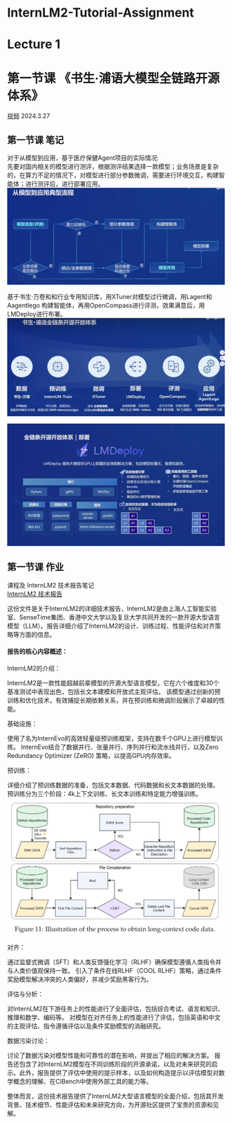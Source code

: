 # InternLM2-Tutorial-Assignment

# Lecture 1
# 第一节课 《书生·浦语大模型全链路开源体系》
[视频](https://www.bilibili.com/video/BV1Vx421X72D/)   2024.3.27 

## 第一节课 笔记  
对于从模型到应用，基于医疗保健Agent项目的实际情况:  
先要对国内相关的模型进行测评，根据测评结果选择一款模型；业务场景是复杂的，在算力不足的情况下，对模型进行部分参数微调，需要进行环境交互，构建智能体；进行测评后，进行部署应用。  
![](./L.1.1.png)   

基于书生·万卷和和行业专用知识库，用XTuner对模型过行微调，用Lagent和Aagentlego 构建智能体，再用OpenCompass进行评测，效果满意后，用LMDeploy进行布署。
![](./L1.2.png)  


![](./L.1.3.png)  









## 第一节课 作业
课程及 InternLM2 技术报告笔记   
[InternLM2 技术报告](https://arxiv.org/pdf/2403.17297.pdf)  

这份文件是关于InternLM2的详细技术报告，InternLM2是由上海人工智能实验室、SenseTime集团、香港中文大学以及复旦大学共同开发的一款开源大型语言模型（LLM）。报告详细介绍了InternLM2的设计、训练过程、性能评估和对齐策略等方面的信息。

#### 报告的核心内容概述：  

InternLM2的介绍：

InternLM2是一款性能超越前辈模型的开源大型语言模型，它在六个维度和30个基准测试中表现出色，包括长文本建模和开放式主观评估。
该模型通过创新的预训练和优化技术，有效捕捉长期依赖关系，并在预训练和微调阶段展示了卓越的性能。

基础设施：

使用了名为InternEvo的高效轻量级预训练框架，支持在数千个GPU上进行模型训练。
InternEvo结合了数据并行、张量并行、序列并行和流水线并行，以及Zero Redundancy Optimizer (ZeRO) 策略，以提高GPU内存效率。

预训练：

详细介绍了预训练数据的准备，包括文本数据、代码数据和长文本数据的处理。
预训练分为三个阶段：4k上下文训练、长文本训练和特定能力增强训练。
![](./L.1.4.png)

对齐：

通过监督式微调（SFT）和人类反馈强化学习（RLHF）确保模型遵循人类指令并与人类价值观保持一致。
引入了条件在线RLHF（COOL RLHF）策略，通过条件奖励模型解决冲突的人类偏好，并减少奖励黑客行为。

评估与分析：

对InternLM2在下游任务上的性能进行了全面评估，包括综合考试、语言和知识、推理和数学、编码等。
对模型在对齐任务上的性能进行了评估，包括英语和中文的主观评估、指令遵循评估以及条件奖励模型的消融研究。

数据污染讨论：

讨论了数据污染对模型性能和可靠性的潜在影响，并提出了相应的解决方案。
报告还包含了对InternLM2模型在不同训练阶段的开源承诺，以及对未来研究的启示。此外，报告提供了评估中使用的提示样本，以及如何构造提示以评估模型对数学概念的理解、在CIBench中使用外部工具的能力等。

整体而言，这份技术报告提供了InternLM2大型语言模型的全面介绍，包括其开发背景、技术细节、性能评估和未来研究方向，为开源社区提供了宝贵的资源和见解。
